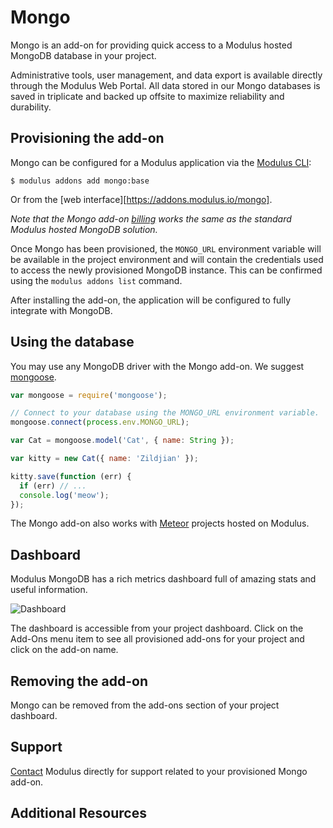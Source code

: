 Mongo
=====

Mongo is an add-on for providing quick access to a Modulus hosted MongoDB
database in your project.

Administrative tools, user management, and data export is available directly
through the Modulus Web Portal. All data stored in our Mongo databases is saved
in triplicate and backed up offsite to maximize reliability and durability.

## Provisioning the add-on

Mongo can be configured for a Modulus application via the
[Modulus CLI](https://modulus.io/codex/cli/using_the_cli):

    $ modulus addons add mongo:base

Or from the [web interface][https://addons.modulus.io/mongo].

_Note that the Mongo add-on [billing](https://modulus.io/pricing) works the same
as the standard Modulus hosted MongoDB solution._

Once Mongo has been provisioned, the `MONGO_URL` environment variable will be
available in the project environment and will contain the credentials used to
access the newly provisioned MongoDB instance. This can be confirmed using the
`modulus addons list` command.

After installing the add-on, the application will be configured to fully
integrate with MongoDB.

## Using the database

You may use any MongoDB driver with the Mongo add-on. We suggest
[mongoose](http://mongoosejs.com).

```js
var mongoose = require('mongoose');

// Connect to your database using the MONGO_URL environment variable.
mongoose.connect(process.env.MONGO_URL);

var Cat = mongoose.model('Cat', { name: String });

var kitty = new Cat({ name: 'Zildjian' });

kitty.save(function (err) {
  if (err) // ...
  console.log('meow');
});
```

The Mongo add-on also works with [Meteor](https://www.meteor.com) projects
hosted on Modulus.

## Dashboard

Modulus MongoDB has a rich metrics dashboard full of amazing stats and useful
information.

![Dashboard](http://blog.modulus.io/img/posts/introducing-mongodb-stats/dashboard.png)

The dashboard is accessible from your project dashboard. Click on the Add-Ons
menu item to see all provisioned add-ons for your project and click on the
add-on name.

## Removing the add-on

Mongo can be removed from the add-ons section of your project dashboard.

## Support

[Contact](https://modulus.io/contact) Modulus directly for support related to
your provisioned Mongo add-on.

## Additional Resources
